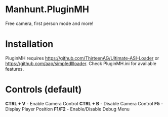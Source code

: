# Manhunt.PluginMH
Free camera, first person mode and more!

# Installation
PluginMH requires https://github.com/ThirteenAG/Ultimate-ASI-Loader or https://github.com/aap/simpledllloader.
Check PluginMH.ini for available features.

# Controls (default)
**CTRL + V** - Enable Camera Control
**CTRL + B** - Disable Camera Control
**F5** - Display Player Position
**F1/F2** - Enable/Disable Debug Menu
